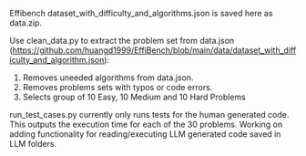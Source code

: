 Effibench dataset_with_difficulty_and_algorithms.json is saved here as data.zip.

Use clean_data.py to extract the problem set from data.json (https://github.com/huangd1999/EffiBench/blob/main/data/dataset_with_difficulty_and_algorithm.json):
1) Removes uneeded algorithms from data.json.
2) Removes problems sets with typos or code errors.
3) Selects group of 10 Easy, 10 Medium and 10 Hard Problems

run_test_cases.py currently only runs tests for the human generated code. This outputs the execution time for each of the 30 problems. Working on adding functionality
for reading/executing LLM generated code saved in LLM folders.
